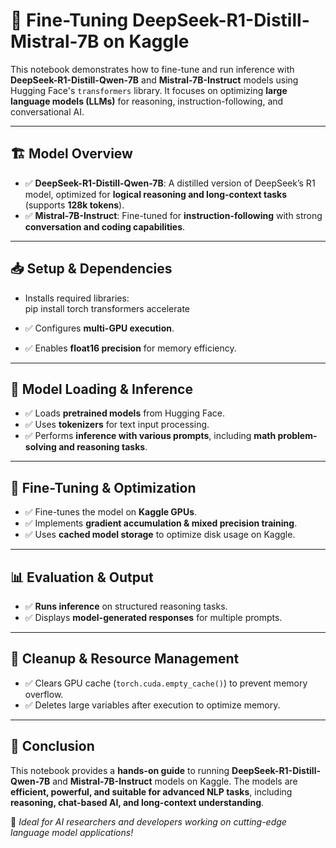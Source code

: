 # 🚀 Fine-Tuning DeepSeek-R1-Distill-Mistral-7B on Kaggle

This notebook demonstrates how to fine-tune and run inference with **DeepSeek-R1-Distill-Qwen-7B** and **Mistral-7B-Instruct** models using Hugging Face's `transformers` library. It focuses on optimizing **large language models (LLMs)** for reasoning, instruction-following, and conversational AI.

---

## 🏗️ Model Overview
- ✅ **DeepSeek-R1-Distill-Qwen-7B**: A distilled version of DeepSeek’s R1 model, optimized for **logical reasoning and long-context tasks** (supports **128k tokens**).
- ✅ **Mistral-7B-Instruct**: Fine-tuned for **instruction-following** with strong **conversation and coding capabilities**.

---

## 📥 Setup & Dependencies
- Installs required libraries:  
pip install torch transformers accelerate


- ✅ Configures **multi-GPU execution**.
- ✅ Enables **float16 precision** for memory efficiency.

---

## 🔄 Model Loading & Inference
- ✅ Loads **pretrained models** from Hugging Face.
- ✅ Uses **tokenizers** for text input processing.
- ✅ Performs **inference with various prompts**, including **math problem-solving and reasoning tasks**.

---

## 🎯 Fine-Tuning & Optimization
- ✅ Fine-tunes the model on **Kaggle GPUs**.
- ✅ Implements **gradient accumulation & mixed precision training**.
- ✅ Uses **cached model storage** to optimize disk usage on Kaggle.

---

## 📊 Evaluation & Output
- ✅ **Runs inference** on structured reasoning tasks.
- ✅ Displays **model-generated responses** for multiple prompts.

---

## 💾 Cleanup & Resource Management
- ✅ Clears GPU cache (`torch.cuda.empty_cache()`) to prevent memory overflow.
- ✅ Deletes large variables after execution to optimize memory.

---

## 🎯 Conclusion
This notebook provides a **hands-on guide** to running **DeepSeek-R1-Distill-Qwen-7B** and **Mistral-7B-Instruct** models on Kaggle. The models are **efficient, powerful, and suitable for advanced NLP tasks**, including **reasoning, chat-based AI, and long-context understanding**.

🚀 *Ideal for AI researchers and developers working on cutting-edge language model applications!*
